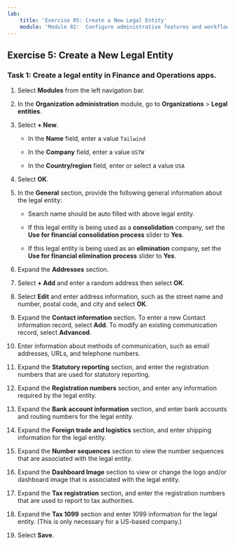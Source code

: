 ```yaml
---
lab:
    title: 'Exercise 05: Create a New Legal Entity'
    module: 'Module 02:  Configure administrative features and workflows'
---
```

## Exercise 5: Create a New Legal Entity

### Task 1: Create a legal entity in Finance and Operations apps.

1.  Select **Modules** from the left navigation bar.

2.  In the **Organization administration** module, go to **Organizations** > **Legal entities**. 

3.  Select **+ New**.

    - In the **Name** field, enter a value `Tailwind`

    - In the **Company** field, enter a value `USTW`

    - In the **Country/region** field, enter or select a value `USA`

4.  Select **OK**.

5.  In the **General** section, provide the following general information about the legal entity: 

    - Search name should be auto filled with above legal entity.

    - If this legal entity is being used as a **consolidation** company, set the **Use for financial consolidation process** slider to **Yes**.

    - If this legal entity is being used as an **elimination** company, set the **Use for financial elimination process** slider to **Yes**.

6.  Expand the **Addresses** section.

7.  Select **+ Add** and enter a random address then select **OK**.

8.  Select **Edit** and enter address information, such as the street name and number, postal code, and city and select **OK**.

9.  Expand the **Contact information** section. To enter a new Contact information record, select **Add**. To modify an existing communication record, select **Advanced**.

10. Enter information about methods of communication, such as email addresses, URLs, and telephone numbers. 

11. Expand the **Statutory reporting** section, and enter the registration numbers that are used for statutory reporting.

12. Expand the **Registration numbers** section, and enter any information required by the legal entity.

13. Expand the **Bank account information** section, and enter bank accounts and routing numbers for the legal entity.

14. Expand the **Foreign trade and logistics** section, and enter shipping information for the legal entity.

15. Expand the **Number sequences** section to view the number sequences that are associated with the legal entity.

16. Expand the **Dashboard Image** section to view or change the logo and/or dashboard image that is associated with the legal entity.

17. Expand the **Tax registration** section, and enter the registration numbers that are used to report to tax authorities.

18. Expand the **Tax 1099** section and enter 1099 information for the legal entity. (This is only necessary for a US-based company.)

19. Select **Save**. 

